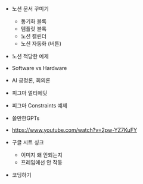 - 노션 문서 꾸미기
	- 동기화 블록
	- 템플릿 블록
	- 노션 캘린더
	- 노션 자동화 (버튼)

- 노션 적당한 예제

- Software vs Hardware
- AI 긍정론, 회의론

- 피그마 멀티에딧
- 피그마 Constraints 예제

- 쓸만한GPTs 

- https://www.youtube.com/watch?v=2pw-YZ7KuFY

- 구글 시트 싱크
	- 이미지 왜 안되는지
	- 프레임에선 안 작동

- 코딩하기